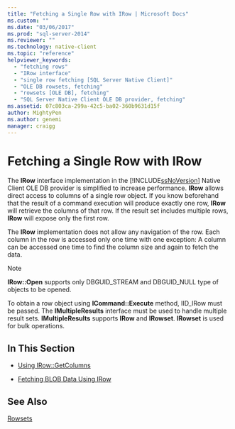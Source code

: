 ```yaml
---
title: "Fetching a Single Row with IRow | Microsoft Docs"
ms.custom: ""
ms.date: "03/06/2017"
ms.prod: "sql-server-2014"
ms.reviewer: ""
ms.technology: native-client
ms.topic: "reference"
helpviewer_keywords: 
  - "fetching rows"
  - "IRow interface"
  - "single row fetching [SQL Server Native Client]"
  - "OLE DB rowsets, fetching"
  - "rowsets [OLE DB], fetching"
  - "SQL Server Native Client OLE DB provider, fetching"
ms.assetid: 07c803ca-299a-42c5-ba02-360b9631d15f
author: MightyPen
ms.author: genemi
manager: craigg
---
```

# Fetching a Single Row with IRow
  The **IRow** interface implementation in the [!INCLUDE[ssNoVersion](../../includes/ssnoversion-md.md)] Native Client OLE DB provider is simplified to increase performance. **IRow** allows direct access to columns of a single row object. If you know beforehand that the result of a command execution will produce exactly one row, **IRow** will retrieve the columns of that row. If the result set includes multiple rows, **IRow** will expose only the first row.  
  
 The **IRow** implementation does not allow any navigation of the row. Each column in the row is accessed only one time with one exception: A column can be accessed one time to find the column size and again to fetch the data.  
  
> [!NOTE]  
>  **IRow::Open** supports only DBGUID_STREAM and DBGUID_NULL type of objects to be opened.  
  
 To obtain a row object using **ICommand::Execute** method, IID_IRow must be passed. The **IMultipleResults** interface must be used to handle multiple result sets. **IMultipleResults** supports **IRow** and **IRowset**. **IRowset** is used for bulk operations.  
  
## In This Section  
  
-   [Using IRow::GetColumns](using-irow-getcolumns.md)  
  
-   [Fetching BLOB Data Using IRow](../../database-engine/dev-guide/fetching-blob-data-using-irow.md)  
  
## See Also  
 [Rowsets](rowsets.md)  
  
  
